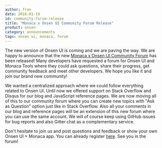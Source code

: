 ```yaml
---
author: fran
date: 2016-01-19
id: community-forum-release
title: "Monaca x Onsen UI Community Forum Release"
product: onsen
category: announcements
tags: onsen ui, monaca, forum
---
```


The new version of Onsen UI is coming and we are paving the way. We are happy to announce that the new [Monaca x Onsen UI Community Forum](https://community.onsen.io/) has been released! Many developers have requested a forum for Onsen UI and Monaca Tools where they could ask questions, share their progress, get community feedback and meet other developers. We hope you like it and join our brand new community!

<!-- more -->

We wanted a centralized approach where we could follow everything related to Onsen UI. Until now we offered support on Stack Overflow and Disqus for our blog and JavaScript reference pages. We are now moving all of this to our community forum where you can create new topics with "Ask as Question" option just like in Stack Overflow. Also all your comments in our blog and reference pages will be an extension of this new forum where you can use the same account. We will of course keep using GitHub issues for bug reports and also Gitter chat as a complementary service.

Don't hesitate to join us and post questions and feedback or show your own Onsen UI + Monaca app. You can already register [here](https://community.onsen.io/register). See you in the forum!
